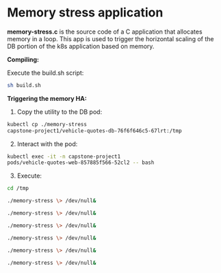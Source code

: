 # Memory stress application

**memory-stress.c** is the source code of a C application that allocates
memory in a loop. This app is used to trigger the horizontal scaling of
the DB portion of the k8s application based on memory.

**Compiling:**

Execute the build.sh script:

```sh
sh build.sh
```

**Triggering the memory HA:**

1.  Copy the utility to the DB pod:

```sh
kubectl cp ./memory-stress
capstone-project1/vehicle-quotes-db-76f6f646c5-67lrt:/tmp
```

2.  Interact with the pod:

```sh
kubectl exec -it -n capstone-project1
pods/vehicle-quotes-web-857885f566-52cl2 -- bash
```

3.  Execute:

```sh
cd /tmp

./memory-stress \> /dev/null&

./memory-stress \> /dev/null&

./memory-stress \> /dev/null&

./memory-stress \> /dev/null&

./memory-stress \> /dev/null&

./memory-stress \> /dev/null&
```
